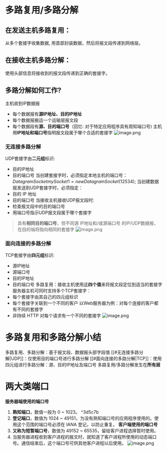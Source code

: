 # 多路复用/多路分解
## 在发送主机多路复用：
从多个套接字收集数据, 用首部封装数据，然后将报文段传递到网络层。
## 在接收主机多路分解：
使用头部信息将接收到的报文段传递到正确的套接字。
## 多路分解如何工作?
主机收到IP数据报
- 每个数据报有**源IP地址、目的IP地址**
- 每个数据报搬运一个运输层报文段
- 每个数据段有**源、目的端口号**（回忆: 对于特定应用程序具有周知端口号)
主机用**IP地址和端口号**指明报文段属于哪个合适的套接字
![image.png](https://picgo-1310230783.cos.ap-chengdu.myqcloud.com/obsidian/202303301955176.png)
### 无连接多路分解
UDP套接字由**二元组**标识: 
- 目的IP地址
- 目的端口号
当创建套接字时，必须指定本地主机的端口号：
$DatagramSocket mySocket1 = new DatagramSocket(12534);$
当创建数据报发送到UDP套接字时，必须指定：
- 目的 IP 地址
- 目的端口号
当接收主机接收UDP报文段时:
- 检查报文段中的目的端口号
- 用端口号指示UDP报文段属于哪个套接字
>具有**相同目的端口号**，但不同源 IP地址和/或源端口号 的IP/UDP数据报，在目的端将指向相同的套接字
![image.png](https://picgo-1310230783.cos.ap-chengdu.myqcloud.com/obsidian/202303302008246.png)
### 面向连接的多路分解
TCP套接字由**四元组**标识: 
- 源IP地址
- 源端口号
- 目的IP地址
- 目的端口号
多路复用：接收主机使用这**四个值**来将报文段定位到适当的套接字
服务器主机可同时支持多个TCP套接字：
- 每个套接字由其自己的四元组标识
- 每个套接字关联到一个不同的客户
以Web服务器为例：对每个连接的客户都有不同的套接字
- 非持续 HTTP 对每个请求有一个不同的套接字
![image.png](https://picgo-1310230783.cos.ap-chengdu.myqcloud.com/obsidian/202303302008331.png)
# 多路复用和多路分解小结
多路复用、多路分解：基于报文段、数据报头部字段值
[[#无连接多路分解|UDP]]：仅使用目的端口号进行多路分解
[[#面向连接的多路分解|TCP]]：使用四元组进行多路分解：源、目的IP地址及端口号
多路复用/多路分解发生在**所有层**

# 两大类端口
**服务器端使用的端口号**
1. **熟知端口**，数值一般为 0 ~ 1023。 ^3d5c7b
2. **登记端口**，数值为 1024 ~ 49151，为没有熟知端口号的应用程序使用的。使用这个范围的端口号必须在 IANA 登记，以防止重复。
**客户端使用的端口号**
1. **又称为短暂端口号**，数值为 49152 ~ 65535，留给客户进程选择暂时使用。
2. 当服务器进程收到客户进程的报文时，就知道了客户进程所使用的动态端口号。通信结束后，这个端口号可供其他客户进程以后使用。 
![image.png](https://picgo-1310230783.cos.ap-chengdu.myqcloud.com/obsidian/202303302119306.png)
